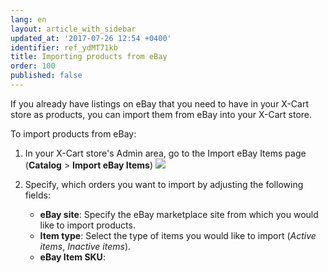 ```yaml
---
lang: en
layout: article_with_sidebar
updated_at: '2017-07-26 12:54 +0400'
identifier: ref_ydMT71kb
title: Importing products from eBay
order: 100
published: false
---
```

If you already have listings on eBay that you need to have in your X-Cart store as products, you can import them from eBay into your X-Cart store.

To import products from eBay:

1.  In your X-Cart store's Admin area, go to the Import eBay Items page (**Catalog** > **Import eBay Items**)
    ![]({{site.baseurl}}/attachments/9306779/9439199.png)

2.  Specify, which orders you want to import by adjusting the following fields:
    * **eBay site**: Specify the eBay marketplace site from which you would like to import products.
    * **Item type**: Select the type of items you would like to import (_Active items_, _Inactive items_).
    * **eBay Item SKU**: 
